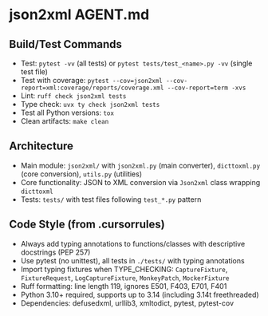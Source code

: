 # json2xml AGENT.md

## Build/Test Commands
- Test: `pytest -vv` (all tests) or `pytest tests/test_<name>.py -vv` (single test file)
- Test with coverage: `pytest --cov=json2xml --cov-report=xml:coverage/reports/coverage.xml --cov-report=term -xvs`
- Lint: `ruff check json2xml tests`
- Type check: `uvx ty check json2xml tests`
- Test all Python versions: `tox`
- Clean artifacts: `make clean`

## Architecture
- Main module: `json2xml/` with `json2xml.py` (main converter), `dicttoxml.py` (core conversion), `utils.py` (utilities)
- Core functionality: JSON to XML conversion via `Json2xml` class wrapping `dicttoxml`
- Tests: `tests/` with test files following `test_*.py` pattern

## Code Style (from .cursorrules)
- Always add typing annotations to functions/classes with descriptive docstrings (PEP 257)
- Use pytest (no unittest), all tests in `./tests/` with typing annotations
- Import typing fixtures when TYPE_CHECKING: `CaptureFixture`, `FixtureRequest`, `LogCaptureFixture`, `MonkeyPatch`, `MockerFixture`
- Ruff formatting: line length 119, ignores E501, F403, E701, F401
- Python 3.10+ required, supports up to 3.14 (including 3.14t freethreaded)
- Dependencies: defusedxml, urllib3, xmltodict, pytest, pytest-cov
